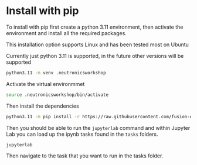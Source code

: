 # Install with pip

To install with pip first create a python 3.11 environment, then activate the
environment and install all the required packages.

This installation option supports Linux and has been tested most on Ubuntu

Currently just python 3.11 is supported, in the future other versions will be supported


```bash
python3.11 -m venv .neutronicsworkshop
```

Activate the virtual environmmet
```bash
source .neutronicsworkshop/bin/activate
```

Then install the dependencies
```bash
python3.11 -m pip install -r https://raw.githubusercontent.com/fusion-energy/neutronics-workshop/refs/heads/main/requirements.txt
```

Then you should be able to run the ```jupyterlab``` command and within Jupyter Lab you can load up the ipynb tasks found in the ```tasks``` folders.

```bash
jupyterlab
```

Then navigate to the task that you want to run in the tasks folder.
